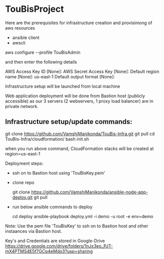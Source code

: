 # TouBisProject

Here are the prerequisites for infrastructure creation and provisiniong of aws resources
- ansible client
- awscli

aws configure --profile TouBisAdmin

and then enter the following details


AWS Access Key ID [None]:         <enter access key provided in shared file and hit enter>
AWS Secret Access Key [None]:      <enter secret key provided in shared file and hit enter>
Default region name [None]:        us-east-1
Default output format [None]:      <just hit enter>


Infrastructure setup will be launched from local machine

Web application deployment will be done from Bastion host (publicly accessible) as our 3 servers (2 webservers, 1 proxy load balancer) are in private network.


Infrastructure setup/update commands:
------------------------------

git clone https://github.com/VamshiManikonda/TouBis-Infra.git
git pull
cd TouBis-Infra/cloudformation/
bash init.sh

when you run above command, CloudFormation stacks will be created at region=us-east-1

Deployment steps:

- ssh on to Bastion host using 'TouBisKey.pem'
- clone repo

  git clone https://github.com/VamshiManikonda/ansible-node-app-deploy.git
  git pull

- run below ansible commands to deploy

  cd deploy
  ansible-playbook deploy.yml -i demo -u root -e env=demo


Note: Use the pem file 'TouBisKey' to ssh on to Bastion host and other instaances via Bastion host.

Key's and Credentials are stored in Google-Drive
https://drive.google.com/drive/folders/1nJx3eo_PJT-mX4PTMS4E5f7GCp4eMdo3?usp=sharing

